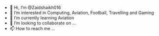 - 👋 Hi, I’m @Zaidshaikh016
- 👀 I’m interested in Computing, Aviation, Football, Travelling and Gaming
- 🌱 I’m currently learning Aviation
- 💞️ I’m looking to collaborate on ...
- 📫 How to reach me ...

<!---
Zaidshaikh016/Zaidshaikh016 is a ✨ special ✨ repository because its `README.md` (this file) appears on your GitHub profile.
You can click the Preview link to take a look at your changes.
--->
